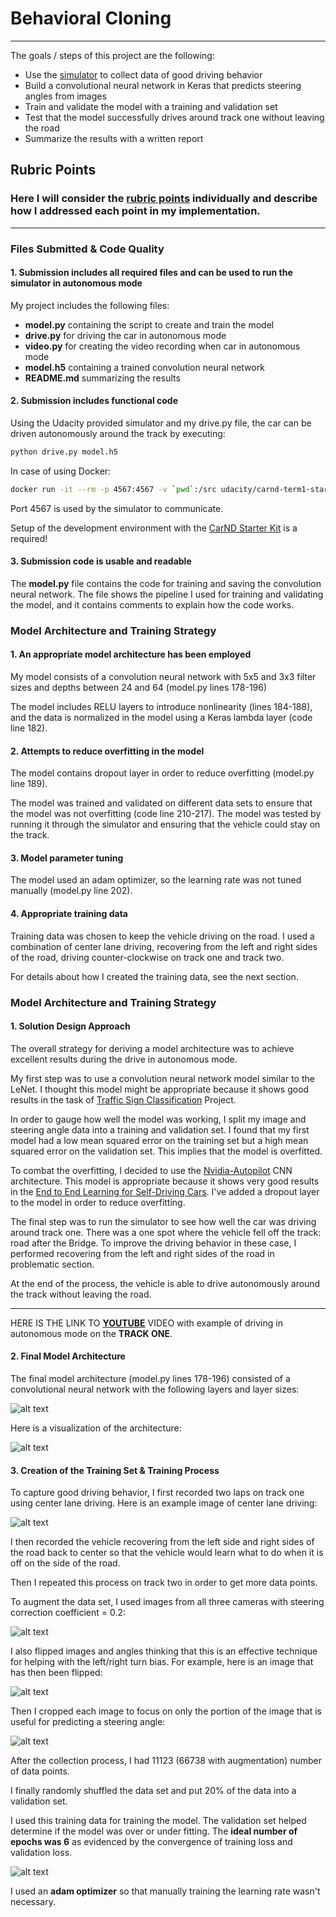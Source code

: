 # **Behavioral Cloning** 

---

The goals / steps of this project are the following:

* Use the [simulator](https://github.com/udacity/self-driving-car-sim) to collect data of good driving behavior
* Build a convolutional neural network in Keras that predicts steering angles from images
* Train and validate the model with a training and validation set
* Test that the model successfully drives around track one without leaving the road
* Summarize the results with a written report

[image1]: ./images/001.PNG "Center lane driving"
[image2]: ./images/002.PNG "Input from three cameras"
[image3]: ./images/003.PNG "Flipped images"
[image4]: ./images/004.PNG "Cropped images"
[image5]: ./images/005.PNG "Model architecture"
[image6]: ./images/006.PNG "Visualization of the architecture"
[image7]: ./images/007.PNG "Recovery Image"

## Rubric Points
### Here I will consider the [rubric points](https://review.udacity.com/#!/rubrics/432/view) individually and describe how I addressed each point in my implementation.  

---
### Files Submitted & Code Quality

#### 1. Submission includes all required files and can be used to run the simulator in autonomous mode

My project includes the following files:

* **model.py** containing the script to create and train the model
* **drive.py** for driving the car in autonomous mode
* **video.py** for creating the video recording when car in autonomous mode
* **model.h5** containing a trained convolution neural network 
* **README.md** summarizing the results

#### 2. Submission includes functional code
Using the Udacity provided simulator and my drive.py file, the car can be driven autonomously around the track by executing:

```sh
python drive.py model.h5
```

In case of using Docker:

```sh
docker run -it --rm -p 4567:4567 -v `pwd`:/src udacity/carnd-term1-starter-kit python drive.py model.h5
```

Port 4567 is used by the simulator to communicate.

Setup of the development environment with the [CarND Starter Kit](https://github.com/udacity/CarND-Term1-Starter-Kit) is a required!

#### 3. Submission code is usable and readable

The **model.py** file contains the code for training and saving the convolution neural network. The file shows the pipeline I used for training and validating the model, and it contains comments to explain how the code works.

### Model Architecture and Training Strategy

#### 1. An appropriate model architecture has been employed

My model consists of a convolution neural network with 5x5 and 3x3 filter sizes and depths between 24 and 64 (model.py lines 178-196) 

The model includes RELU layers to introduce nonlinearity (lines 184-188), and the data is normalized in the model using a Keras lambda layer (code line 182). 

#### 2. Attempts to reduce overfitting in the model

The model contains dropout layer in order to reduce overfitting (model.py line 189).

The model was trained and validated on different data sets to ensure that the model was not overfitting (code line 210-217). The model was tested by running it through the simulator and ensuring that the vehicle could stay on the track.

#### 3. Model parameter tuning

The model used an adam optimizer, so the learning rate was not tuned manually (model.py line 202).

#### 4. Appropriate training data

Training data was chosen to keep the vehicle driving on the road. I used a combination of center lane driving, recovering from the left and right sides of the road, driving counter-clockwise on track one and track two.

For details about how I created the training data, see the next section. 


### Model Architecture and Training Strategy

#### 1. Solution Design Approach

The overall strategy for deriving a model architecture was to achieve excellent results during the drive in autonomous mode.

My first step was to use a convolution neural network model similar to the LeNet. I thought this model might be appropriate because it shows good results in the task of [Traffic Sign Classification](https://github.com/olpotkin/CarND-Traffic-Sign-Classifier-Project) Project.

In order to gauge how well the model was working, I split my image and steering angle data into a training and validation set. I found that my first model had a low mean squared error on the training set but a high mean squared error on the validation set. This implies that the model is overfitted. 

To combat the overfitting, I decided to use the [Nvidia-Autopilot](https://github.com/0bserver07/Nvidia-Autopilot-Keras) CNN architecture. This model is appropriate because it shows very good results in the [End to End Learning for Self-Driving Cars](http://images.nvidia.com/content/tegra/automotive/images/2016/solutions/pdf/end-to-end-dl-using-px.pdf). I've added a dropout layer to the model in order to reduce overfitting.

The final step was to run the simulator to see how well the car was driving around track one. There was a one spot where the vehicle fell off the track: road after the Bridge. To improve the driving behavior in these case, I performed recovering from the left and right sides of the road in problematic section.

At the end of the process, the vehicle is able to drive autonomously around the track without leaving the road.

---

HERE IS THE LINK TO **[YOUTUBE](https://www.youtube.com/watch?v=7-_1MnMiw1U)** VIDEO with example of driving in autonomous mode on the **TRACK ONE**.


#### 2. Final Model Architecture

The final model architecture (model.py lines 178-196) consisted of a convolutional neural network with the following layers and layer sizes:

![alt text][image5]

Here is a visualization of the architecture:

![alt text][image6]

#### 3. Creation of the Training Set & Training Process

To capture good driving behavior, I first recorded two laps on track one using center lane driving. Here is an example image of center lane driving:

![alt text][image1]

I then recorded the vehicle recovering from the left side and right sides of the road back to center so that the vehicle would learn what to do when it is off on the side of the road.

Then I repeated this process on track two in order to get more data points.

To augment the data set, I used images from all three cameras with steering correction coefficient = 0.2:

![alt text][image2]

I also flipped images and angles thinking that this is an effective technique for helping with the left/right turn bias. For example, here is an image that has then been flipped:

![alt text][image3]

Then I cropped each image to focus on only the portion of the image that is useful for predicting a steering angle:

![alt text][image4]


After the collection process, I had 11123 (66738 with augmentation) number of data points.


I finally randomly shuffled the data set and put 20% of the data into a validation set. 

I used this training data for training the model. The validation set helped determine if the model was over or under fitting. The **ideal number of epochs was 6** as evidenced by the convergence of training loss and validation loss. 

![alt text][image7]

I used an **adam optimizer** so that manually training the learning rate wasn't necessary.

